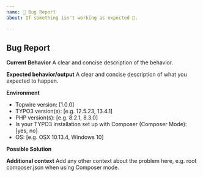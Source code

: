```yaml
---
name: 🐛 Bug Report
about: If something isn't working as expected 🤔.

---
```


## Bug Report

**Current Behavior**
A clear and concise description of the behavior.

**Expected behavior/output**
A clear and concise description of what you expected to happen.

**Environment**
- Topwire version: [1.0.0]
- TYPO3 version(s): [e.g. 12.5.23, 13.4.1]
- PHP version(s): [e.g. 8.2.1, 8.3.0]
- Is your TYPO3 installation set up with Composer (Composer Mode): [yes, no]
- OS: [e.g. OSX 10.13.4, Windows 10]

**Possible Solution**
<!--- Only if you have suggestions on a fix for the bug -->

**Additional context**
Add any other context about the problem here, e.g. root composer.json when using Composer mode.
